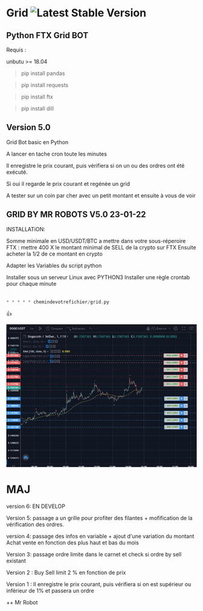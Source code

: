 # Grid ![Latest Stable Version](https://img.shields.io/badge/Version-5.0-yellow)



## Python FTX Grid BOT

Requis :

unbutu >= 18.04

>pip install pandas

>pip install requests

>pip install ftx

>pip install dill



## Version 5.0

Grid Bot basic en Python

A lancer en tache cron toute les minutes

Il enregistre le prix courant, puis vérifiera si on un ou des ordres ont été exécuté. 

Si oui il regarde le prix courant et regénèe un grid

A tester sur un coin par cher avec un petit montant et ensuite à vous de voir



##           GRID BY MR ROBOTS V5.0 23-01-22
INSTALLATiON:

Somme minimale en USD/USDT/BTC a mettre 
dans votre sous-réperoire FTX : 
mettre 400 X le montant minimal de SELL de la crypto sur FTX
Ensuite acheter la 1/2 de ce montant en crypto

Adapter les Variables du script python

Installer sous un serveur Linux avec PYTHON3
Installer une règle crontab pour chaque minute




```php

* * * * * chemindevotrefichier/grid.py

```

:+1: 


![FTX GRID](https://raw.githubusercontent.com/cartejaune/Grid/main/Capture.JPG)



# MAJ

version 6: EN DEVELOP 

Version 5: passage a un grille pour profiter des filantes + mofification de la vérification des ordres.

version 4: passage des infos en variable + ajout d'une variation du montant Achat vente en fonction des plus haut et bas du mois

Version 3: passage ordre limite dans le carnet et check si ordre by sell existant

Version 2 : Buy Sell limit 2 % en fonction de prix

Version 1 : Il enregistre le prix courant, puis vérifiera si on est supérieur ou inférieur de 1% et passera un ordre


++ Mr Robot
